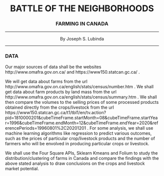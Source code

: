 <center>

# BATTLE OF THE NEIGHBORHOODS    
    
</center>
<center>

### FARMING IN CANADA

</center>
<hr>
<center>By Joseph S. Lubinda</center>
<hr>


### DATA

<p>Our major sources of data shall be the websites http://www.omafra.gov.on.ca/ and https://www150.statcan.gc.ca/ .</p>

<p>We will get data about farms from the url http://www.omafra.gov.on.ca/english/stats/census/number.htm . We shall get data about farm products by land mass from the url http://www.omafra.gov.on.ca/english/stats/census/summary.htm . We shall then compare the volumes to the selling prices of some processed products obtained directly from the crops/livestock from the url https://www150.statcan.gc.ca/t1/tbl1/en/tv.action?pid=1810000201&cubeTimeFrame.startMonth=08&cubeTimeFrame.startYear=1996&cubeTimeFrame.endMonth=12&cubeTimeFrame.endYear=2020&referencePeriods=19960801%2C20201201 . For some analysis, we shall use machine learning algorithms like regression to predict various outcomes, such as the prices of particular crop/livestock products and the number of farmers who will be envolved in producing particular crops or livestock.</p>

<p>We shall use the Four Square APIs, Sklearn Kmeans and Folium to study the distribution/clustering of farms in Canada and compare the findings with the above stated analysis to draw conclusions on the crops and livestock market potential.</p>
